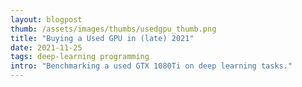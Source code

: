 ```yaml
---
layout: blogpost
thumb: /assets/images/thumbs/usedgpu_thumb.png
title: "Buying a Used GPU in (late) 2021"
date: 2021-11-25
tags: deep-learning programming
intro: "Benchmarking a used GTX 1080Ti on deep learning tasks."
---
```


<script type="text/javascript" src="https://www.gstatic.com/charts/loader.js"></script>

<div id="detail_chart" style="margin: auto; height: 700px;"></div>
<div id="avg_chart" style="margin: auto; height: 350px;"></div>

<script>
google.charts.load('current', {packages: ['corechart', 'bar']});
google.charts.setOnLoadCallback(drawMultSeries);
google.charts.setOnLoadCallback(drawSeries);

function drawMultSeries() {
      var data = google.visualization.arrayToDataTable([
        ['Training Task', 'GTX 1080Ti Lambda', 'GTX 1080Ti Like-New', 'GTX 1080Ti Renewed', '2x GTX 1080Ti'],
        ['ssd', 0.51, 0.41, 0.41, 0.80],
        ['resnet50', 0.53, 0.52, 0.52, 0.99],
        ['maskrcnn', 0.7, 0.6, 0.6, 1.2],
        ['gnmt', 0.53, 0.55, 0.55, 0.80],
        ['ncf', 0.44, 0.45, 0.45, 0.78],
        ['transformerxlbase', 0.43, 0, 0, 1.07],
        ['transformerxllarge', 0, 0, 0, 0],
        ['tacotron2', 0.33, 0.40, 0.40, 0.76],
        ['waveglow', 0.40, 0.43, 0.42, 0.66],
        ['bertbase', 0.67, 0.55, 0.55, 0.88],
        ['bertlarge', 0.42, 0.33, 0.33, 0.42]
      ]);

      var options = {
        title: 'Throughput Benchmarks',
        chartArea: {width: '60%'},
        hAxis: {
          title: 'Throughput Relative to V100 32GB',
          minValue: 0
        },
        vAxis: {
          title: 'Training Task'
        }
      };

      var chart = new google.visualization.BarChart(document.getElementById('detail_chart'));
      chart.draw(data, options);
    }
    
function drawSeries() {
      var data = google.visualization.arrayToDataTable([
        ['Device', 'Average Throughput'],
        ['GTX 1080Ti Lambda', 0.50],
        ['GTX 1080Ti Like-New', 0.47],
        ['GTX 1080Ti Renewed', 0.47],
        ['2x GTX 1080Ti', 0.84]
      ]);

      var options = {
        title: 'Average Throughput Benchmark',
        legend: 'none',
        chartArea: {width: '60%'},
        hAxis: {
          title: 'Throughput Relative to V100 32GB',
          minValue: 0
        }
      };

      var chart = new google.visualization.BarChart(document.getElementById('avg_chart'));
      chart.draw(data, options);
    }
</script>
